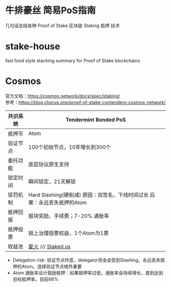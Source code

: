 # 牛排豪丝 简易PoS指南
几句话总结各种 Proof of Stake 区块链 Staking 抵押 技术

# stake-house
fast food style stacking summary for Proof of Stake blockchains

# Cosmos
官方文档：https://cosmos.network/docs/spec/staking/  
参考：https://blog.chorus.one/proof-of-stake-contenders-cosmos-network/

|共识系统|Tendermint Bonded PoS|
|---|---|
|抵押币|Atom|
|验证节点|100个初始节点，10年增长到300个|
|委托功能|底层协议原生支持|
|锁定时间|瞬间锁定，21天解锁|
|惩罚机制|Hard Slashing(硬削减) 原因：双签名，下线时间过长 后果：永远丢失抵押的Atom|
|抵押回报|报块奖励，手续费；7-20% 通胀率|
|抵押投票|链上治理投票权益，1个Atom为1票|
|权益池|[星火](https://cosmos.sparkpool.com/) /// [Staked.us](https://staked.us/stake/opportunities/)|

* Delegation risk: 验证节点作恶，delegator资金会受到Slashing，永远丢失抵押的Atom。选择验证节点格外重要
* Atom 通胀率设计鼓励抵押：如果抵押率过低，通胀率会持续增长，直到达到目标抵押率，目前66%
